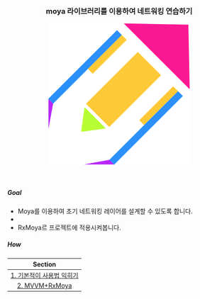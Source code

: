 <h3 align="center"> moya 라이브러리를 이용하여 네트워킹 연습하기 </h3>
<p align="center">
  <img src="https://github.com/Moya/Moya/blob/master/web/logo_github.png?raw=true" />
</p>
<br />

<h5> Goal </h5>

- Moya를 이용하여 초기 네트워킹 레이어를 설계할 수 있도록 합니다.
- 
- RxMoya르 프로젝트에 적용시켜봅니다.

<h5> How </h5> 

| Section | 
| :---: | 
| [1. 기본적이 사용법 익히기]() |
| [2. MVVM+RxMoya]() |


